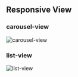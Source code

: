 
## Responsive View

### carousel-view

![carousel-view](https://user-images.githubusercontent.com/24426690/57986556-ec045980-7a93-11e9-94e8-58aaca3653ff.png)
### list-view

![list-view](https://user-images.githubusercontent.com/24426690/57986561-eeff4a00-7a93-11e9-86e5-a330d43b01da.png)
